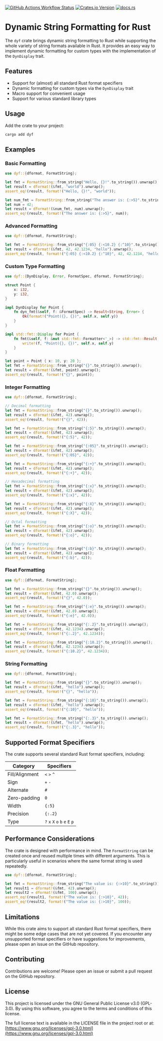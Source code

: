 [![GitHub Actions Workflow Status](https://img.shields.io/github/actions/workflow/status/qjerome/dyf/rust.yml?style=for-the-badge)](https://github.com/qjerome/dyf/actions/workflows/rust.yml)
[![Crates.io Version](https://img.shields.io/crates/v/dyf?style=for-the-badge)](https://crates.io/crates/dyf)
[![docs.rs](https://img.shields.io/docsrs/dyf?style=for-the-badge&logo=docs.rs&color=blue)](https://docs.rs/dyf)

<!-- cargo-rdme start -->

# Dynamic String Formatting for Rust

The `dyf` crate brings dynamic string formatting to Rust while supporting the whole variety of string formats available in Rust.
It provides an easy way to implement dynamic formatting for custom types with the implementation of the `DynDisplay` trait.

## Features

- Support for (almost) all standard Rust format specifiers
- Dynamic formatting for custom types via the `DynDisplay` trait
- Macro support for convenient usage
- Support for various standard library types

## Usage

Add the crate to your project:

```sh
cargo add dyf
```

## Examples

### Basic Formatting

```rust
use dyf::{dformat, FormatString};

let fmt = FormatString::from_string("Hello, {}!".to_string()).unwrap();
let result = dformat!(&fmt, "world").unwrap();
assert_eq!(result, format!("Hello, {}!", "world"));

let num_fmt = FormatString::from_string("The answer is: {:>5}".to_string()).unwrap();
let num = 42;
let result = dformat!(&num_fmt, num).unwrap();
assert_eq!(result, format!("The answer is: {:>5}", num));
```

### Advanced Formatting

```rust
use dyf::{dformat, FormatString};

let fmt = FormatString::from_string("{:05} {:<10.2} {:^10}".to_string()).unwrap();
let result = dformat!(&fmt, 42, 42.1234, "hello").unwrap();
assert_eq!(result, format!("{:05} {:<10.2} {:^10}", 42, 42.1234, "hello"));
```

### Custom Type Formatting

```rust
use dyf::{DynDisplay, Error, FormatSpec, dformat, FormatString};

struct Point {
    x: i32,
    y: i32,
}

impl DynDisplay for Point {
    fn dyn_fmt(&self, f: &FormatSpec) -> Result<String, Error> {
        Ok(format!("Point({}, {})", self.x, self.y))
    }
}

impl std::fmt::Display for Point {
    fn fmt(&self, f: &mut std::fmt::Formatter<'_>) -> std::fmt::Result {
        write!(f, "Point({}, {})", self.x, self.y)
    }
}

let point = Point { x: 10, y: 20 };
let fmt = FormatString::from_string("{}".to_string()).unwrap();
let result = dformat!(&fmt, point).unwrap();
assert_eq!(result, format!("{}", point));
```

### Integer Formatting

```rust
use dyf::{dformat, FormatString};

// Decimal formatting
let fmt = FormatString::from_string("{}".to_string()).unwrap();
let result = dformat!(&fmt, 42).unwrap();
assert_eq!(result, format!("{}", 42));

let fmt = FormatString::from_string("{:5}".to_string()).unwrap();
let result = dformat!(&fmt, 42).unwrap();
assert_eq!(result, format!("{:5}", 42));

let fmt = FormatString::from_string("{:05}".to_string()).unwrap();
let result = dformat!(&fmt, 42).unwrap();
assert_eq!(result, format!("{:05}", 42));

let fmt = FormatString::from_string("{:+}".to_string()).unwrap();
let result = dformat!(&fmt, 42).unwrap();
assert_eq!(result, format!("{:+}", 42));

// Hexadecimal formatting
let fmt = FormatString::from_string("{:x}".to_string()).unwrap();
let result = dformat!(&fmt, 42).unwrap();
assert_eq!(result, format!("{:x}", 42));

let fmt = FormatString::from_string("{:X}".to_string()).unwrap();
let result = dformat!(&fmt, 42).unwrap();
assert_eq!(result, format!("{:X}", 42));

// Octal formatting
let fmt = FormatString::from_string("{:o}".to_string()).unwrap();
let result = dformat!(&fmt, 42).unwrap();
assert_eq!(result, format!("{:o}", 42));

// Binary formatting
let fmt = FormatString::from_string("{:b}".to_string()).unwrap();
let result = dformat!(&fmt, 42).unwrap();
assert_eq!(result, format!("{:b}", 42));
```

### Float Formatting

```rust
use dyf::{dformat, FormatString};

let fmt = FormatString::from_string("{}".to_string()).unwrap();
let result = dformat!(&fmt, 42.0).unwrap();
assert_eq!(result, format!("{}", 42.0));

let fmt = FormatString::from_string("{:e}".to_string()).unwrap();
let result = dformat!(&fmt, 42.0).unwrap();
assert_eq!(result, format!("{:e}", 42.0));

let fmt = FormatString::from_string("{:.2}".to_string()).unwrap();
let result = dformat!(&fmt, 42.1234).unwrap();
assert_eq!(result, format!("{:.2}", 42.1234));

let fmt = FormatString::from_string("{:10.2}".to_string()).unwrap();
let result = dformat!(&fmt, 42.1234).unwrap();
assert_eq!(result, format!("{:10.2}", 42.1234));
```

### String Formatting

```rust
use dyf::{dformat, FormatString};

let fmt = FormatString::from_string("{}".to_string()).unwrap();
let result = dformat!(&fmt, "hello").unwrap();
assert_eq!(result, format!("{}", "hello"));

let fmt = FormatString::from_string("{:10}".to_string()).unwrap();
let result = dformat!(&fmt, "hello").unwrap();
assert_eq!(result, format!("{:10}", "hello"));

let fmt = FormatString::from_string("{:.3}".to_string()).unwrap();
let result = dformat!(&fmt, "hello").unwrap();
assert_eq!(result, format!("{:.3}", "hello"));
```

## Supported Format Specifiers

The crate supports several standard Rust format specifiers, including:

| Category | Specifiers |
|----------|------------|
| Fill/Alignment | `<` `>` `^` |
| Sign | `+` `-` |
| Alternate | `#` |
| Zero-padding | `0` |
| Width | `{:5}` |
| Precision | `{:.2}` |
| Type | `?` `x` `X` `o` `b` `e` `E` `p` |

## Performance Considerations

The crate is designed with performance in mind. The `FormatString` can be created once and reused multiple times with different arguments.
This is particularly useful in scenarios where the same format string is used repeatedly.

```rust
use dyf::{dformat, FormatString};

let fmt = FormatString::from_string("The value is: {:>10}".to_string()).unwrap();
let result1 = dformat!(&fmt, 42).unwrap();
let result2 = dformat!(&fmt, 100).unwrap();
assert_eq!(result1, format!("The value is: {:>10}", 42));
assert_eq!(result2, format!("The value is: {:>10}", 100));
```

## Limitations

While this crate aims to support all standard Rust format specifiers, there might be some edge cases that are not yet covered.
If you encounter any unsupported format specifiers or have suggestions for improvements, please open an issue on the GitHub repository.

## Contributing

Contributions are welcome! Please open an issue or submit a pull request on the GitHub repository.

## License

This project is licensed under the GNU General Public License v3.0 (GPL-3.0).
By using this software, you agree to the terms and conditions of this license.

The full license text is available in the LICENSE file in the project root or at:
[https://www.gnu.org/licenses/gpl-3.0.html](https://www.gnu.org/licenses/gpl-3.0.html)

<!-- cargo-rdme end -->
